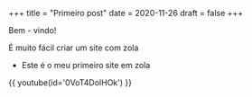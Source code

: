 +++
title = "Primeiro post"
date = 2020-11-26
draft = false
+++

Bem - vindo!

É muito fácil criar um site com zola

* Este é o meu primeiro site em zola

{{ youtube(id='0VoT4DolHOk') }}